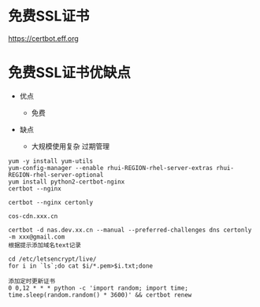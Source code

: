 # 免费SSL证书
https://certbot.eff.org

# 免费SSL证书优缺点
- 优点
  - 免费

- 缺点
  - 大规模使用复杂 过期管理


```
yum -y install yum-utils
yum-config-manager --enable rhui-REGION-rhel-server-extras rhui-REGION-rhel-server-optional
yum install python2-certbot-nginx
certbot --nginx

certbot --nginx certonly

cos-cdn.xxx.cn

certbot -d nas.dev.xx.cn --manual --preferred-challenges dns certonly -m xxx@gmail.com
根据提示添加域名text记录

cd /etc/letsencrypt/live/
for i in `ls`;do cat $i/*.pem>$i.txt;done

添加定时更新证书
0 0,12 * * * python -c 'import random; import time; time.sleep(random.random() * 3600)' && certbot renew
```
